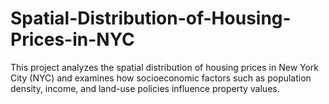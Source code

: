 # Spatial-Distribution-of-Housing-Prices-in-NYC
This project analyzes the spatial distribution of housing prices in New York City (NYC) and examines how socioeconomic factors such as population density, income, and land-use policies influence property values.
